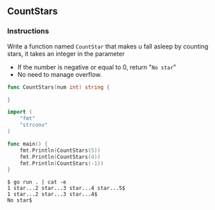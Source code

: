 ## CountStars

### Instructions
Write a function named `CountStar` that makes u fall asleep by counting stars, it takes an integer in the parameter
- If the number is negative or equal to 0, return "`No star`"
- No need to manage overflow.

```go
func CountStars(num int) string {

}
```
```go
import (
	"fmt"
	"strconv"   
)

func main() {
	fmt.Println(CountStars(5))
	fmt.Println(CountStars(4))
	fmt.Println(CountStars(-1))
}
```

```console
$ go run . | cat -e
1 star...2 star...3 star...4 star...5$
1 star...2 star...3 star...4$
No star$
```
